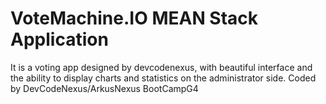 VoteMachine.IO MEAN Stack Application
=======================

It is a voting app designed by devcodenexus, with beautiful interface and the ability to display charts and statistics on the administrator side.
Coded by DevCodeNexus/ArkusNexus BootCampG4
